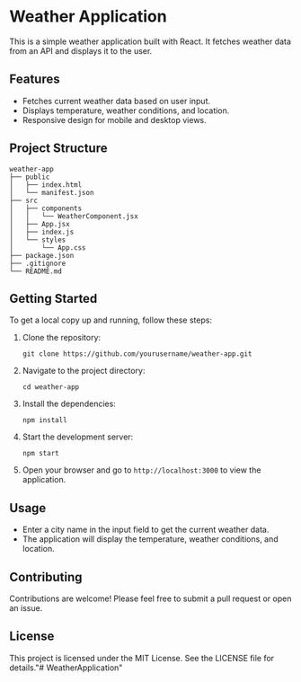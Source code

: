 # Weather Application

This is a simple weather application built with React. It fetches weather data from an API and displays it to the user.

## Features

- Fetches current weather data based on user input.
- Displays temperature, weather conditions, and location.
- Responsive design for mobile and desktop views.

## Project Structure

```
weather-app
├── public
│   ├── index.html
│   └── manifest.json
├── src
│   ├── components
│   │   └── WeatherComponent.jsx
│   ├── App.jsx
│   ├── index.js
│   └── styles
│       └── App.css
├── package.json
├── .gitignore
└── README.md
```

## Getting Started

To get a local copy up and running, follow these steps:

1. Clone the repository:
   ```
   git clone https://github.com/yourusername/weather-app.git
   ```

2. Navigate to the project directory:
   ```
   cd weather-app
   ```

3. Install the dependencies:
   ```
   npm install
   ```

4. Start the development server:
   ```
   npm start
   ```

5. Open your browser and go to `http://localhost:3000` to view the application.

## Usage

- Enter a city name in the input field to get the current weather data.
- The application will display the temperature, weather conditions, and location.

## Contributing

Contributions are welcome! Please feel free to submit a pull request or open an issue.

## License

This project is licensed under the MIT License. See the LICENSE file for details."# WeatherApplication" 
